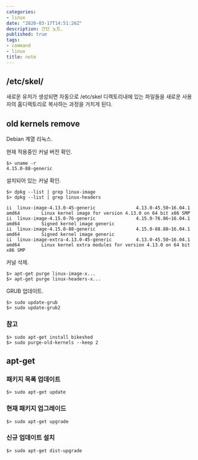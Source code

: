```yaml
---
categories:
- linux
date: "2020-03-17T14:51:26Z"
description: 간단 노트.
published: true
tags:
- command
- linux
title: note
---
```


## /etc/skel/

새로운 유저가 생성되면 자동으로 /etc/skel 디렉토리내에 있는 파일들을 새로운 사용자의 홈디렉토리로 복사하는 과정을 거치게 된다.

## old kernels remove

Debian 계열 리눅스.

현재 적용중인 커널 버전 확인.

```shell
$> uname -r
4.15.0-88-generic
```

설치되어 있는 커널 확인.

```shell
$> dpkg --list | grep linux-image
$> dpkg --list | grep linux-headers

ii  linux-image-4.13.0-45-generic               4.13.0-45.50~16.04.1                            amd64        Linux kernel image for version 4.13.0 on 64 bit x86 SMP
ii  linux-image-4.15.0-76-generic               4.15.0-76.86~16.04.1                            amd64        Signed kernel image generic
ii  linux-image-4.15.0-88-generic               4.15.0-88.88~16.04.1                            amd64        Signed kernel image generic
ii  linux-image-extra-4.13.0-45-generic         4.13.0-45.50~16.04.1                            amd64        Linux kernel extra modules for version 4.13.0 on 64 bit x86 SMP

```

커널 삭제.

```shell
$> apt-get purge linux-image-x...
$> apt-get purge linux-headers-x...
```

GRUB 업데이트.
```shell
$> sudo update-grub 
$> sudo update-grub2
```

### 참고
```
$> sudo apt-get install bikeshed
$> sudo purge-old-kernels --keep 2
```

## apt-get
### 패키지 목록 업데이트 
```shell
$> sudo apt-get update
```
### 현재 패키지 업그레이드 
```shell
$> sudo apt-get upgrade
```
### 신규 업데이트 설치
```shell
$> sudo apt-get dist-upgrade
```

